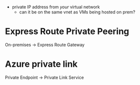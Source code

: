 - private IP address from _your_ virtual network
  - can it be on the same vnet as VMs being hosted on prem?

# Express Route Private Peering

On-premises -> Express Route Gateway

# Azure private link

Private Endpoint -> Private Link Service

